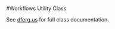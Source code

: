 #Workflows Utility Class

See [dferg.us](http://dferg.us/workflows-class) for full class documentation.